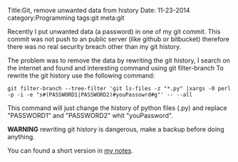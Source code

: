 Title:Git, remove unwanted data from history
Date: 11-23-2014
category:Programming
tags:git
meta:git

Recently I put unwanted data (a password) in one of my git commit.
This commit was not push to an public server (like github or bitbucket)
therefore there was no real security breach other than my git history.

The problem was to remove the data by rewriting the git history, I search on the
internet and found and interesting command using git filter-branch
To rewrite the git history use the following command:

    git filter-branch --tree-filter 'git ls-files -z "*.py" |xargs -0 perl -p -i -e "s#(PASSWORD1|PASSWORD2)#youPassowrd#g"' -- --all

This command will just change the history of python files (.py) and replace
"PASSWORD1" and "PASSWORD2" whit "youPassword".

**WARNING** rewriting git history is dangerous, make a backup before doing anything.

You can found a short version in [my notes](http://maggick.fr/pages/git-tricks.html).
